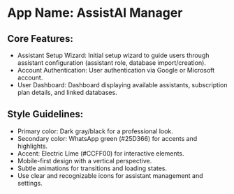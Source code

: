 # **App Name**: AssistAI Manager

## Core Features:

- Assistant Setup Wizard: Initial setup wizard to guide users through assistant configuration (assistant role, database import/creation).
- Account Authentication: User authentication via Google or Microsoft account.
- User Dashboard: Dashboard displaying available assistants, subscription plan details, and linked databases.

## Style Guidelines:

- Primary color: Dark gray/black for a professional look.
- Secondary color: WhatsApp green (#25D366) for accents and highlights.
- Accent: Electric Lime (#CCFF00) for interactive elements.
- Mobile-first design with a vertical perspective.
- Subtle animations for transitions and loading states.
- Use clear and recognizable icons for assistant management and settings.